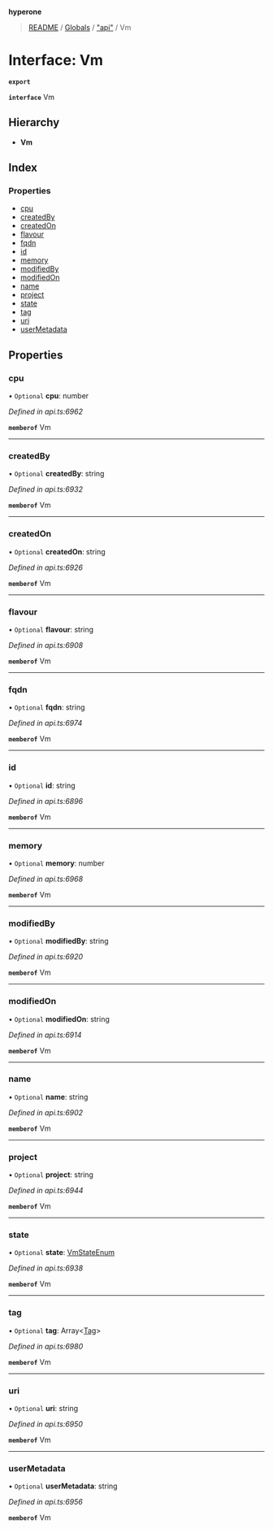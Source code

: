 **hyperone**

> [README](../README.md) / [Globals](../globals.md) / ["api"](../modules/_api_.md) / Vm

# Interface: Vm

**`export`** 

**`interface`** Vm

## Hierarchy

* **Vm**

## Index

### Properties

* [cpu](_api_.vm.md#cpu)
* [createdBy](_api_.vm.md#createdby)
* [createdOn](_api_.vm.md#createdon)
* [flavour](_api_.vm.md#flavour)
* [fqdn](_api_.vm.md#fqdn)
* [id](_api_.vm.md#id)
* [memory](_api_.vm.md#memory)
* [modifiedBy](_api_.vm.md#modifiedby)
* [modifiedOn](_api_.vm.md#modifiedon)
* [name](_api_.vm.md#name)
* [project](_api_.vm.md#project)
* [state](_api_.vm.md#state)
* [tag](_api_.vm.md#tag)
* [uri](_api_.vm.md#uri)
* [userMetadata](_api_.vm.md#usermetadata)

## Properties

### cpu

• `Optional` **cpu**: number

*Defined in api.ts:6962*

**`memberof`** Vm

___

### createdBy

• `Optional` **createdBy**: string

*Defined in api.ts:6932*

**`memberof`** Vm

___

### createdOn

• `Optional` **createdOn**: string

*Defined in api.ts:6926*

**`memberof`** Vm

___

### flavour

• `Optional` **flavour**: string

*Defined in api.ts:6908*

**`memberof`** Vm

___

### fqdn

• `Optional` **fqdn**: string

*Defined in api.ts:6974*

**`memberof`** Vm

___

### id

• `Optional` **id**: string

*Defined in api.ts:6896*

**`memberof`** Vm

___

### memory

• `Optional` **memory**: number

*Defined in api.ts:6968*

**`memberof`** Vm

___

### modifiedBy

• `Optional` **modifiedBy**: string

*Defined in api.ts:6920*

**`memberof`** Vm

___

### modifiedOn

• `Optional` **modifiedOn**: string

*Defined in api.ts:6914*

**`memberof`** Vm

___

### name

• `Optional` **name**: string

*Defined in api.ts:6902*

**`memberof`** Vm

___

### project

• `Optional` **project**: string

*Defined in api.ts:6944*

**`memberof`** Vm

___

### state

• `Optional` **state**: [VmStateEnum](../enums/_api_.vmstateenum.md)

*Defined in api.ts:6938*

**`memberof`** Vm

___

### tag

• `Optional` **tag**: Array\<[Tag](_api_.tag.md)>

*Defined in api.ts:6980*

**`memberof`** Vm

___

### uri

• `Optional` **uri**: string

*Defined in api.ts:6950*

**`memberof`** Vm

___

### userMetadata

• `Optional` **userMetadata**: string

*Defined in api.ts:6956*

**`memberof`** Vm
